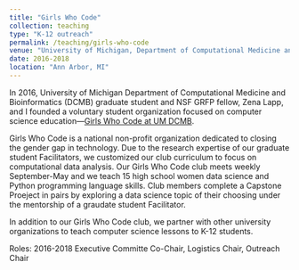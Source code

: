 ```yaml
---
title: "Girls Who Code"
collection: teaching
type: "K-12 outreach"
permalink: /teaching/girls-who-code
venue: "University of Michigan, Department of Computational Medicine and Bioinformatics"
date: 2016-2018
location: "Ann Arbor, MI"
---
```


In 2016, University of Michigan Department of Computational Medicine and Bioinformatics (DCMB) graduate student and NSF GRFP fellow, Zena Lapp, and I founded a voluntary student organization focused on computer science education—[Girls Who Code at UM DCMB](http://umich.edu/~girlswc).

Girls Who Code is a national non-profit organization dedicated to closing the gender gap in technology. Due to the research expertise of our graduate student Facilitators, we customized our club curriculum to focus on computational data analysis. Our Girls Who Code club meets weekly September-May and we teach 15 high school women data science and Python programming language skills. Club members complete a Capstone Proeject in pairs by exploring a data science topic of their choosing under the mentorship of a graudate student Facilitator.

In addition to our Girls Who Code club, we partner with other university organizations to teach computer science lessons to K-12 students.

Roles:
2016-2018 Executive Committe Co-Chair, Logistics Chair, Outreach Chair



